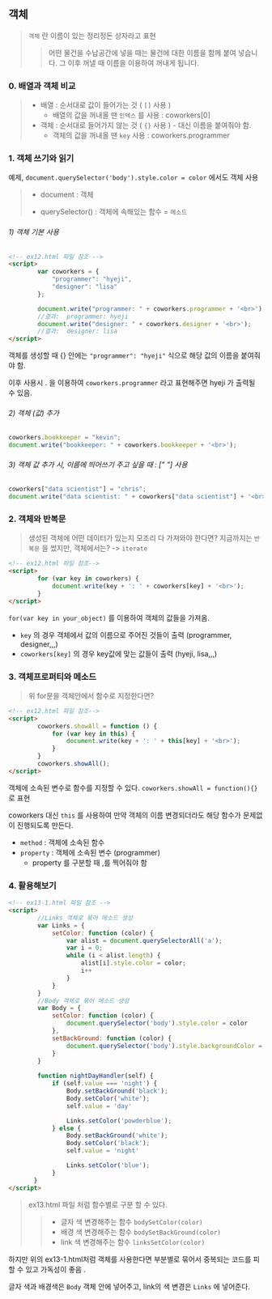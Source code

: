 ## 객체

> `객체` 란 이름이 있는 정리정돈 상자라고 표현
>
> > 어떤 물건을 수납공간에 넣을 때는 물건에 대한 이름을 함께 붙여 넣습니다. 그 이후 꺼낼 때 이름을 이용하여 꺼내게 됩니다.



### 0. 배열과 객체 비교

> - 배열 : 순서대로 값이 들어가는 것   ( `[]` 사용  )
>   - 배열의 값을 꺼내올 땐 `인덱스` 를 사용 : coworkers[0]
> - 객체 : 순서대로 들어가지 않는 것   ( `{}` 사용  )  - 대신 이름을 붙여줘야 함.
>   - 객체의 값을 꺼내올 땐 `key` 사용 : coworkers.programmer



### 1. 객체 쓰기와 읽기

예제,  `document.querySelector('body').style.color = color` 에서도 객체 사용

> - document : 객체 
>
> - querySelector()  : 객체에 속해있는 함수 = `메소드`

###### 1) 객체 기본 사용

```html
<!-- ex12.html 파일 참조 -->
<script>
        var coworkers = {
            "programmer": "hyeji",
            "designer": "lisa"
        };

        document.write("programmer: " + coworkers.programmer + '<br>');
    	//결과:  programmer: hyeji
        document.write("designer: " + coworkers.designer + '<br>');
    	//결과:  designer: lisa
</script>
```

객체를 생성할 때 {} 안에는 `"programmer": "hyeji"` 식으로 해당 값의 이름을 붙여줘야 함. 

이후 사용시 . 을 이용하여 `coworkers.programmer` 라고 표현해주면 hyeji 가 출력될 수 있음. 



###### 2) 객체 (값) 추가

```javascript
coworkers.bookkeeper = "kevin";
document.write("bookkeeper: " + coworkers.bookkeeper + '<br>');
```



###### 3) 객체 값 추가 시, 이름에 띄어쓰기 주고 싶을 때 : [" "] 사용

```javascript
coworkers["data scientist"] = "chris";
document.write("data scientist: " + coworkers["data scientist"] + '<br>');
```



### 2. 객체와 반복문

> 생성된 객체에 어떤 데이터가 있는지 모조리 다 가져와야 한다면? 
> 지금까지는 `반복문` 을 썼지만, 객체에서는?    ->  `iterate`  

```html
<!-- ex12.html 파일 참조--> 
<script>
        for (var key in coworkers) {
            document.write(key + ': ' + coworkers[key] + '<br>');
        }
</script>
```

`for(var key in your_object)` 를 이용하여 객체의 값들을 가져옴. 

- `key` 의 경우 객체에서 값의 이름으로 주어진 것들이 출력 (programmer, designer,,,)
- `coworkers[key]`  의 경우 key값에 맞는 값들이 출력 (hyeji, lisa,,,)



### 3. 객체프로퍼티와 메소드

> 위 for문을 객체안에서 함수로 지정한다면? 

```html
<!-- ex12.html 파일 참조--> 
<script>
        coworkers.showAll = function () {
            for (var key in this) {
                document.write(key + ': ' + this[key] + '<br>');
            }
        }
        coworkers.showAll();
</script>
```

객체에 소속된 변수로 함수를 지정할 수 있다. `coworkers.showAll = function(){}` 로 표현  

coworkers 대신 `this` 를 사용하여 만약 객체의 이름 변경되더라도 해당 함수가 문제없이 진행되도록 만든다. 

- `method` : 객체에 소속된 함수
- `property` : 객체에 소속된 변수 (programmer)
  - property 를 구분할 때 ,를 찍어줘야 함



### 4. 활용해보기

```html
<!-- ex13-1.html 파일 참조 -->
<script>
    	//Links 객체로 묶어 메소드 생성
        var Links = {
            setColor: function (color) {
                var alist = document.querySelectorAll('a');
                var i = 0;
                while (i < alist.length) {
                    alist[i].style.color = color;
                    i++
                }
            }
        }
		//Body 객체로 묶어 메소드 생성
        var Body = {
            setColor: function (color) {
                document.querySelector('body').style.color = color
            },
            setBackGround: function (color) {
                document.querySelector('body').style.backgroundColor = color
            }
        }
        
        function nightDayHandler(self) {
            if (self.value === 'night') {
                Body.setBackGround('black');
                Body.setColor('white');
                self.value = 'day'

                Links.setColor('powderblue');
            } else {
                Body.setBackGround('white');
                Body.setColor('black');
                self.value = 'night'

                Links.setColor('blue');
            }
       }
</script>
```

>  ex13.html 파일 처럼 함수별로 구분 할 수 있다. 
>
> > - 글자 색 변경해주는 함수 `bodySetColor(color)`
> > - 배경 색 변경해주는 함수 `bodySetBackGround(color)`
> > - link 색 변경해주는 함수  `linksSetColor(color)`



하지만 위의 ex13-1.html처럼 객체를 사용한다면 부분별로 묶어서 중복되는 코드를 피할 수 있고 가독성이 좋음 .

글자 색과 배경색은 `Body` 객체 안에 넣어주고, link의 색 변경은 `Links` 에 넣어준다. 
